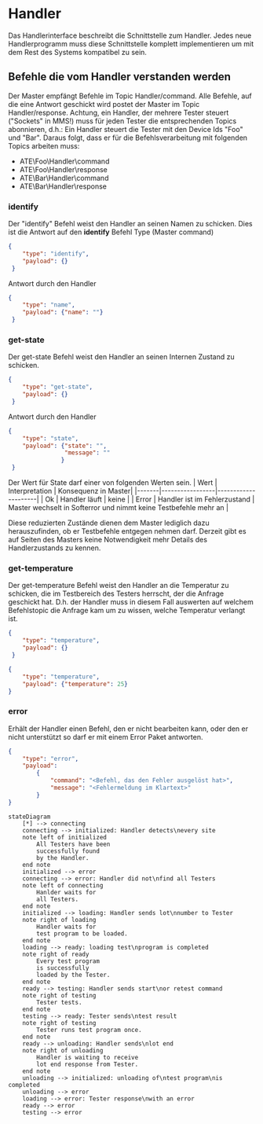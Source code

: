 # Handler
Das Handlerinterface beschreibt die Schnittstelle zum Handler. Jedes neue Handlerprogramm muss diese Schnittstelle komplett implementieren um mit dem Rest des Systems kompatibel zu sein.

## Befehle die vom Handler verstanden werden

Der Master empfängt Befehle im Topic Handler/command. Alle Befehle, auf die eine Antwort geschickt wird postet der Master im Topic Handler/response. Achtung, ein Handler, der mehrere Tester steuert ("Sockets" in MMS!) muss für jeden Tester die entsprechenden Topics abonnieren, d.h.: Ein Handler steuert die Tester mit den Device Ids "Foo" und "Bar". Daraus folgt, dass er für die Befehlsverarbeitung mit folgenden Topics arbeiten muss:
* ATE\Foo\Handler\command
* ATE\Foo\Handler\response
* ATE\Bar\Handler\command
* ATE\Bar\Handler\response

### identify
Der "identify" Befehl weist den Handler an seinen Namen zu schicken.
Dies ist die Antwort auf den **identify** Befehl Type (Master command)
```json
{
    "type": "identify",
    "payload": {}
 }
```

Antwort durch den Handler

```json
{
    "type": "name",
    "payload": {"name": ""}
 }
```

### get-state
Der get-state Befehl weist den Handler an seinen Internen Zustand zu schicken.

```json
{
    "type": "get-state",
    "payload": {}
 }
```

Antwort durch den Handler

```json
{
    "type": "state",
    "payload": {"state": "",
                "message": ""
               }
 }
```

Der Wert für State darf einer von folgenden Werten sein.
|  Wert | Interpretation  | Konsequenz in Master|
|-------|-----------------|---------------------|
| Ok    | Handler läuft   |       keine         |
| Error | Handler ist im Fehlerzustand | Master wechselt in Softerror und nimmt keine Testbefehle mehr an |

Diese reduzierten Zustände dienen dem Master lediglich dazu herauszufinden, ob er Testbefehle entgegen nehmen darf. Derzeit gibt es auf Seiten des Masters keine Notwendigkeit mehr Details des Handlerzustands zu kennen.


### get-temperature
Der get-temperature Befehl weist den Handler an die Temperatur zu schicken, die im Testbereich des Testers herrscht, der die Anfrage geschickt hat. D.h. der Handler muss in diesem Fall auswerten auf welchem Befehlstopic die Anfrage kam um zu wissen, welche Temperatur verlangt ist.

```json
{
    "type": "temperature",
    "payload": {}
 }
```

```json
{
    "type": "temperature",
    "payload": {"temperature": 25}
}
```

### error
Erhält der Handler einen Befehl, den er nicht bearbeiten kann, oder den er nicht unterstützt so darf er mit einem Error Paket antworten.
```json
{
    "type": "error",
    "payload": 
        {
            "command": "<Befehl, das den Fehler ausgelöst hat>",
            "message": "<Fehlermeldung im Klartext>"
        }
}
```

```mermaid
stateDiagram
    [*] --> connecting
    connecting --> initialized: Handler detects\nevery site
    note left of initialized
        All Testers have been
        successfully found
        by the Handler.
    end note
    initialized --> error
    connecting --> error: Handler did not\nfind all Testers
    note left of connecting
        Hanlder waits for
        all Testers.
    end note
    initialized --> loading: Handler sends lot\nnumber to Tester
    note right of loading
        Handler waits for
        test program to be loaded.
    end note
    loading --> ready: loading test\nprogram is completed
    note right of ready
        Every test program
        is successfully
        loaded by the Tester.
    end note
    ready --> testing: Handler sends start\nor retest command
    note right of testing
        Tester tests.
    end note
    testing --> ready: Tester sends\ntest result
    note right of testing
        Tester runs test program once.
    end note
    ready --> unloading: Handler sends\nlot end
    note right of unloading
        Handler is waiting to receive
        lot end response from Tester.
    end note
    unloading --> initialized: unloading of\ntest program\nis completed
    unloading --> error
    loading --> error: Tester response\nwith an error
    ready --> error
    testing --> error
```
